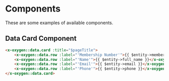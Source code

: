 # Components

These are some examples of available components.

## Data Card Component

```html
<x-oxygen::data.card :title="$pageTitle">
	<x-oxygen::data.row :label="'Membership Number'">{{ $entity->membership_number }}</x-oxygen::data.row>
	<x-oxygen::data.row :label="'Name'">{{ $entity->full_name }}</x-oxygen::data.row>
	<x-oxygen::data.row :label="'Email'">{{ $entity->email }}</x-oxygen::data.row>
	<x-oxygen::data.row :label="'Phone'">{{ $entity->phone }}</x-oxygen::data.row>
</x-oxygen::data.card>
```
